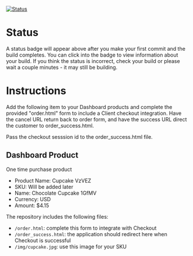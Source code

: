 [![Status](https://img.shields.io/badge/status-NO%20COMMIT-blue.svg)](https://github.com/crowdbotics-challenges/bakery_scaffold_eiN6uxPIg8sT9pOT)

# Status

A status badge will appear above after you make your first commit and the build completes. You can click into the badge to view information about your build. If you think the status is incorrect, check your build or please wait a couple minutes - it may still be building.

# Instructions

Add the following item to your Dashboard products and complete the provided "order.html" form to include a Client checkout integration. Have the cancel URL return back to order form, and have the success URL direct the customer to order_success.html.

Pass the checkout sesssion id to the order_success.html file.

## Dashboard Product
One time purchase product
* Product Name: Cupcake VzVEZ
* SKU: Will be added later
* Name: Chocolate Cupcake 1GfMV
* Currency: USD
* Amount: $4.15

The repository includes the following files:
* `/order.html`: complete this form to integrate with Checkout
* `/order_success.html`: the application should redirect here when Checkout is successful
* `/img/cupcake.jpg`: use this image for your SKU
